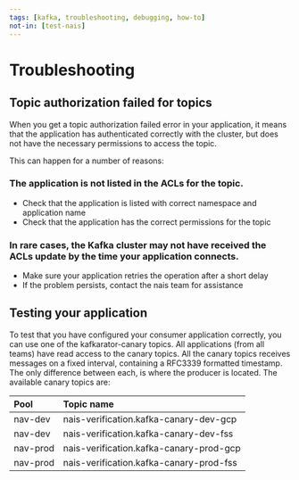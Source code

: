 ```yaml
---
tags: [kafka, troubleshooting, debugging, how-to]
not-in: [test-nais]
---
```


# Troubleshooting

## Topic authorization failed for topics

When you get a topic authorization failed error in your application, it means that the application has authenticated correctly with the cluster, but does not have the necessary permissions to access the topic.

This can happen for a number of reasons:

### The application is not listed in the ACLs for the topic.

* Check that the application is listed with correct namespace and application name
* Check that the application has the correct permissions for the topic

### In rare cases, the Kafka cluster may not have received the ACLs update by the time your application connects.

* Make sure your application retries the operation after a short delay
* If the problem persists, contact the nais team for assistance

## Testing your application

To test that you have configured your consumer application correctly, you can use one of the kafkarator-canary topics.
All applications (from all teams) have read access to the canary topics.
All the canary topics receives messages on a fixed interval, containing a RFC3339 formatted timestamp.
The only difference between each, is where the producer is located.
The available canary topics are:

| Pool     | Topic name                              |
| :------- | :-------------------------------------- |
| nav-dev  | nais-verification.kafka-canary-dev-gcp  |
| nav-dev  | nais-verification.kafka-canary-dev-fss  |
| nav-prod | nais-verification.kafka-canary-prod-gcp |
| nav-prod | nais-verification.kafka-canary-prod-fss |
